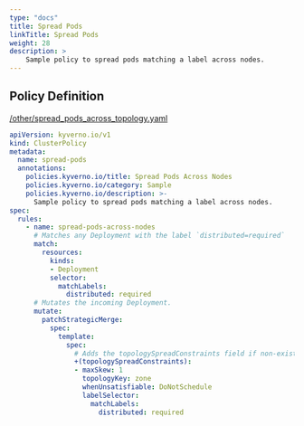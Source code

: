 ```yaml
---
type: "docs"
title: Spread Pods
linkTitle: Spread Pods
weight: 28
description: >
    Sample policy to spread pods matching a label across nodes.
---
```


## Policy Definition
<a href="https://github.com/kyverno/policies/raw/main//other/spread_pods_across_topology.yaml" target="-blank">/other/spread_pods_across_topology.yaml</a>

```yaml
apiVersion: kyverno.io/v1
kind: ClusterPolicy
metadata:
  name: spread-pods
  annotations:
    policies.kyverno.io/title: Spread Pods Across Nodes 
    policies.kyverno.io/category: Sample
    policies.kyverno.io/description: >-
      Sample policy to spread pods matching a label across nodes.
spec:
  rules:
    - name: spread-pods-across-nodes
      # Matches any Deployment with the label `distributed=required`
      match:
        resources:
          kinds:
          - Deployment
          selector:
            matchLabels:
              distributed: required
      # Mutates the incoming Deployment.
      mutate:
        patchStrategicMerge:
          spec:
            template:
              spec:
                # Adds the topologySpreadConstraints field if non-existent in the request.
                +(topologySpreadConstraints):
                - maxSkew: 1
                  topologyKey: zone
                  whenUnsatisfiable: DoNotSchedule
                  labelSelector:
                    matchLabels:
                      distributed: required
```
